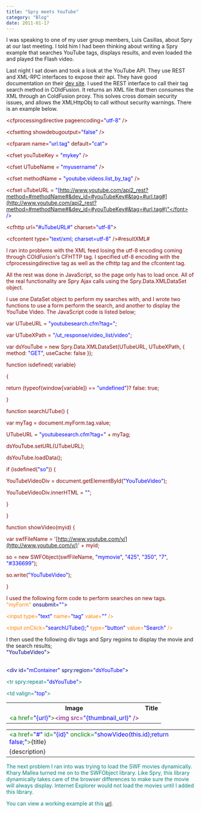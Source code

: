 ```yaml
---
title: "Spry meets YouTube"
category: "Blog"
date: 2011-01-17
---
```



I was speaking to one of my user group members, Luis Casillas, about Spry at our last meeting. I told him I had been thinking about writing a Spry example that searches YouTube tags, displays results, and even loaded the and played the Flash video.

Last night I sat down and took a look at the YouTube API. They use REST and XML-RPC interfaces to expose their api. They have good documentation on their [dev site](http://www.youtube.com/dev). I used the REST interface to call their tag search method in COldFusion. It returns an XML file that then consumes the XML through an ColdFusion proxy. This solves cross domain security issues, and allows the XMLHttpObj to call without security warnings. There is an example below. 

<div class="code"><font color="MAROON"><cfsilent></font>  

 <font color="MAROON"><cfprocessingdirective pageencoding=<font color="BLUE">"utf-8"</font> /></font>  

 <font color="MAROON"><cfsetting showdebugoutput=<font color="BLUE">"false"</font> /></font>  

 <font color="MAROON"><cfparam name=<font color="BLUE">"url.tag"</font> default=<font color="BLUE">"cat"</font>></font>  

 <font color="MAROON"><cfset youTubeKey = <font color="BLUE">"mykey"</font> /></font>  

 <font color="MAROON"><cfset UTubeName = <font color="BLUE">"myusername"</font> /></font>  

 <font color="MAROON"><cfset methodName = <font color="BLUE">"youtube.videos.list_by_tag"</font> /></font>  

 <font color="MAROON"><cfset uTubeURL = <font color="BLUE">"[http://www.youtube.com/api2_rest?method=#methodName#&dev_id=#youTubeKey#&tag=#url.tag#](http://www.youtube.com/api2_rest?method=#methodName#&dev_id=#youTubeKey#&tag=#url.tag#)"</font> /></font>  

 <font color="MAROON"><cfhttp url=<font color="BLUE">"#uTubeURL#"</font> charset=<font color="BLUE">"utf-8"</font>></font><font color="MAROON"></cfhttp></font>  

 <font color="MAROON"><cfset resultXML = cfhttp.filecontent /></font>  

<font color="MAROON"></cfsilent></font><font color="MAROON"><cfcontent type=<font color="BLUE">"text/xml; charset=utf-8"</font> /></font><font color="MAROON"><cfoutput></font>#resultXML#<font color="MAROON"></cfoutput></font>

</div>
I ran into problems with the XML feed losing the utf-8 encoding coming through COldFusion's CFHTTP tag. I specified utf-8 encoding with the cfprocessingdirective tag as well as the cfhttp tag and the cfcontent tag.

All the rest was done in JavaScript, so the page only has to load once. All of the real functionality are Spry Ajax calls using the Spry.Data.XMLDataSet object.

I use one DataSet object to perform my searches with, and I wrote two functions to use a form perform the search, and another to display the YouTube Video. The JavaScript code is listed below;

<div class="code">var UTubeURL = <font color="BLUE">"youtubesearch.cfm?tag="</font>;  

var UTubeXPath = <font color="BLUE">"/ut_response/video_list/video"</font>;  

var dsYouTube = new Spry.Data.XMLDataSet(UTubeURL, UTubeXPath, { method: <font color="BLUE">"GET"</font>, useCache: false });  

function isdefined( variable)  

{  

return (typeof(window[variable]) == <font color="BLUE">"undefined"</font>)? false: true;  

}  

function searchUTube() {  

 var myTag = document.myForm.tag.value;  

 UTubeURL = <font color="BLUE">"youtubesearch.cfm?tag="</font> + myTag;  

 dsYouTube.setURL(UTubeURL);  

 dsYouTube.loadData();   

 if (isdefined(<font color="BLUE">"so"</font>)) {  

 YouTubeVideoDiv = document.getElementById(<font color="BLUE">"YouTubeVideo"</font>);  

 YouTubeVideoDiv.innerHTML = <font color="BLUE">""</font>;  

 }  

}  

function showVideo(myid) {  

 var swfFileName = '[http://www.youtube.com/v/](http://www.youtube.com/v/)' + myid;  

 so = new SWFObject(swfFileName, <font color="BLUE">"mymovie"</font>, <font color="BLUE">"425"</font>, <font color="BLUE">"350"</font>, <font color="BLUE">"7"</font>, <font color="BLUE">"#336699"</font>);  

 so.write(<font color="BLUE">"YouTubeVideo"</font>);   

}

</div>
I used the following form code to perform searches on new tags.

<div class="code"><font color="NAVY"><font color="FF8000"><form name=<font color="BLUE">"myForm"</font> onsubmit=<font color="BLUE">""</font>></font></font>  

<font color="NAVY"><font color="FF8000"><input type=<font color="BLUE">"text"</font> name=<font color="BLUE">"tag"</font> value=<font color="BLUE">""</font> /></font></font>  

<font color="NAVY"><font color="FF8000"><input onClick=<font color="BLUE">"searchUTube();"</font> type=<font color="BLUE">"button"</font> value=<font color="BLUE">"Search"</font> /></font></font>  

<font color="NAVY"><font color="FF8000"></form></font></font>

</div>
I then used the following div tags and Spry regoins to display the movie and the search results;

<div class="code"><font color="NAVY"><div id=<font color="BLUE">"YouTubeVideo"</font>></font><font color="NAVY"></div></font><font color="NAVY"><br /></font>  

<font color="NAVY"><div id=<font color="BLUE">"mContainer"</font> spry:region=<font color="BLUE">"dsYouTube"</font>></font>  

 <font color="TEAL"><table></font>  

 <font color="TEAL"><tr></font>  

 <font color="TEAL"><th></font>Image<font color="TEAL"></th></font>  

 <font color="TEAL"><th></font>Title<font color="TEAL"></th></font>  

 <font color="TEAL"></tr></font>  

 <font color="TEAL"><tr spry:repeat=<font color="BLUE">"dsYouTube"</font>></font>  

 <font color="TEAL"><td ></font><font color="GREEN"><a href=<font color="BLUE">"{url}"</font>></font><font color="NAVY"><font color="PURPLE"><img src=<font color="BLUE">"{thumbnail_url}"</font> /></font></font><font color="GREEN"></a></font><font color="TEAL"></td></font>  

 <font color="TEAL"><td valign=<font color="BLUE">"top"</font>></font>  

 <font color="TEAL"><table></font>  

 <font color="TEAL"><tr></font>  

 <font color="TEAL"><td></font><font color="GREEN"><a href=<font color="BLUE">"#"</font> id=<font color="BLUE">"{id}"</font> onclick=<font color="BLUE">"showVideo(this.id);return false;"</font>></font>{title}<font color="GREEN"></a></font><font color="TEAL"></td></font>  

 <font color="TEAL"></tr></font>  

 <font color="TEAL"><tr></font>  

 <font color="TEAL"><td></font>{description}<font color="TEAL"></td></font>  

 <font color="TEAL"></tr></font>  

 <font color="TEAL"></table></font>  

 <font color="TEAL"></td></font>  

 <font color="TEAL"></tr></font>  

 <font color="TEAL"></table></font>  

<font color="NAVY"></div></font>

</div>
The next problem I ran into was trying to load the SWF movies dynamically. Khary Mallea turned me on to the SWFObject library. Like Spry, this library dynamically takes care of the browser differences to make sure the movie will always display. Internet Explorer would not load the movies until I added this library.

You can view a working example at this [url](http://www.fekke.com/index.cfm?fuseaction=home.youtube).